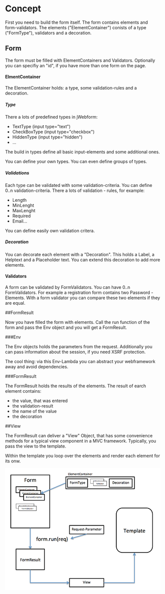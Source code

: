 # Concept

First you need to build the form itself. The form contains elements and form-validators.
The elements ("ElementContainer") conists of a type ("FormType"), validators and a decoration.

## Form

The form must be filled with ElementContainers and Validators.
Optionally you can specifiy an "id", if you have more than one form on the page.

#### ElmentContainer

The ElementContainer holds: a type, some validation-rules and a decoration.

##### Type

There a lots of predefined types in jWebform:
* TextType (input type="text")
* CheckBoxType (input type="checkbox") 
* HiddenType (input type="hidden")
* ...

The build in types define all basic input-elements and some additional ones.

You can define your own types. You can even define groups of types.

##### Validations

Each type can be validated with some validation-criteria. You can define 0..n validation-criteria.
There a lots of validation - rules, for example:

* Length
* MinLenght
* MaxLenght
* Required
* Email...

You can define easily own validation critera.

##### Decoration

You can decorate each element with a "Decoration". This holds a Label, a Helptext and a Placeholder text.
You can extend this decoration to add more elements.

#### Validators

A form can be validated by FormValidators. You can have 0..n FormValidators.
For example a registration form contains two Password - Elements. With a form validator 
you can compare these two elements if they are equal.

##FormResult

Now you have filled the form with elements. Call the run function of the form and pass 
the Env object and you will get a FormResult.

###Env

The Env objects holds the parameters from the request. Additionally you can pass information 
about the session, if you need XSRF protection.

The cool thing: via this Env-Lambda you can abstract your webframework away and avoid dependencies.

###FormResult

The FormResult holds the results of the elements. The result of earch element contains: 
* the value, that was entered
* the validation-result
* the name of the value
* the decoration 

##View

The FormResult can deliver a "View" Object, that has some convenience methods for a typical 
view component in a MVC framework. Typically, you pass the view to the template.

Within the template you loop over the elements and render each element for its onw.

![Overview](overview.png "Overview jFormchecker")

